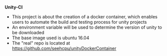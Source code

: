 __Unity-CI__
* This project is about the creation of a docker container, which enables users to automate the build and testing process for unity projects
* An environment variable will be used to determine the version of unity to be downloaded 
* The base image used is ubuntu 16.04
* The "real" repo is located at https://github.com/seehcpu/unityDockerContainer
